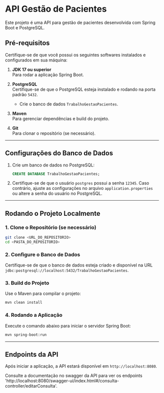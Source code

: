 # API Gestão de Pacientes

Este projeto é uma API para gestão de pacientes desenvolvida com Spring Boot e PostgreSQL.

## Pré-requisitos

Certifique-se de que você possui os seguintes softwares instalados e configurados em sua máquina:

1. **JDK 17 ou superior**  
   Para rodar a aplicação Spring Boot.
   
2. **PostgreSQL**  
   Certifique-se de que o PostgreSQL esteja instalado e rodando na porta padrão `5432`.
   - Crie o banco de dados `TrabalhoGestaoPacientes`.
   
3. **Maven**  
   Para gerenciar dependências e build do projeto.

4. **Git**  
   Para clonar o repositório (se necessário).

---

## Configurações do Banco de Dados

1. Crie um banco de dados no PostgreSQL:
   ```sql
   CREATE DATABASE TrabalhoGestaoPacientes;
   ```

2. Certifique-se de que o usuário `postgres` possui a senha `12345`. Caso contrário, ajuste as configurações no arquivo `application.properties` ou altere a senha do usuário no PostgreSQL.

---

## Rodando o Projeto Localmente

### 1. Clone o Repositório (se necessário)
```bash
git clone <URL_DO_REPOSITORIO>
cd <PASTA_DO_REPOSITORIO>
```

### 2. Configure o Banco de Dados
Certifique-se de que o banco de dados esteja criado e disponível na URL `jdbc:postgresql://localhost:5432/TrabalhoGestaoPacientes`.

### 3. Build do Projeto
Use o Maven para compilar o projeto:
```bash
mvn clean install
```

### 4. Rodando a Aplicação
Execute o comando abaixo para iniciar o servidor Spring Boot:
```bash
mvn spring-boot:run
```

---

## Endpoints da API

Após iniciar a aplicação, a API estará disponível em `http://localhost:8080`.

Consulte a documentação no swagger da API para ver os endpoints 'http://localhost:8080/swagger-ui/index.html#/consulta-controller/editarConsulta'.
